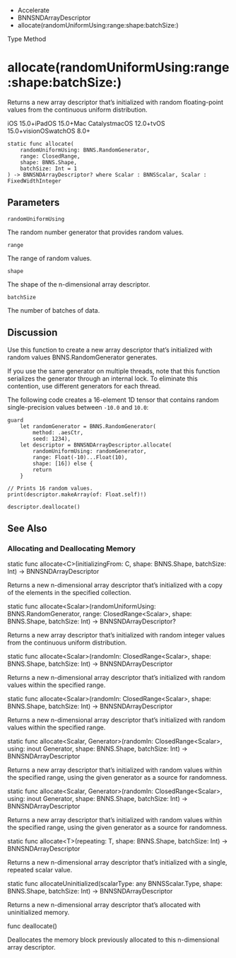 

- Accelerate
- BNNSNDArrayDescriptor
-  allocate(randomUniformUsing:range:shape:batchSize:) 

Type Method

# allocate(randomUniformUsing:range:shape:batchSize:)

Returns a new array descriptor that’s initialized with random floating-point values from the continuous uniform distribution.

iOS 15.0+iPadOS 15.0+Mac CatalystmacOS 12.0+tvOS 15.0+visionOSwatchOS 8.0+

``` source
static func allocate(
    randomUniformUsing: BNNS.RandomGenerator,
    range: ClosedRange,
    shape: BNNS.Shape,
    batchSize: Int = 1
) -> BNNSNDArrayDescriptor? where Scalar : BNNSScalar, Scalar : FixedWidthInteger
```

## Parameters 

`randomUniformUsing`  

The random number generator that provides random values.

`range`  

The range of random values.

`shape`  

The shape of the n-dimensional array descriptor.

`batchSize`  

The number of batches of data.

## Discussion

Use this function to create a new array descriptor that’s initialized with random values BNNS.RandomGenerator generates.

If you use the same generator on multiple threads, note that this function serializes the generator through an internal lock. To eliminate this contention, use different generators for each thread.

The following code creates a 16-element 1D tensor that contains random single-precision values between `-10.0` and `10.0`:

```
guard
    let randomGenerator = BNNS.RandomGenerator(
        method: .aesCtr,
        seed: 1234),
    let descriptor = BNNSNDArrayDescriptor.allocate(
        randomUniformUsing: randomGenerator,
        range: Float(-10)...Float(10),
        shape: [16]) else {
        return
    }

// Prints 16 random values.
print(descriptor.makeArray(of: Float.self)!)

descriptor.deallocate()
```

## See Also

### Allocating and Deallocating Memory

static func allocate&lt;C>(initializingFrom: C, shape: BNNS.Shape, batchSize: Int) -> BNNSNDArrayDescriptor

Returns a new n-dimensional array descriptor that’s initialized with a copy of the elements in the specified collection.

static func allocate&lt;Scalar>(randomUniformUsing: BNNS.RandomGenerator, range: ClosedRange&lt;Scalar>, shape: BNNS.Shape, batchSize: Int) -> BNNSNDArrayDescriptor?

Returns a new array descriptor that’s initialized with random integer values from the continuous uniform distribution.

static func allocate&lt;Scalar>(randomIn: ClosedRange&lt;Scalar>, shape: BNNS.Shape, batchSize: Int) -> BNNSNDArrayDescriptor

Returns a new n-dimensional array descriptor that’s initialized with random values within the specified range.

static func allocate&lt;Scalar>(randomIn: ClosedRange&lt;Scalar>, shape: BNNS.Shape, batchSize: Int) -> BNNSNDArrayDescriptor

Returns a new n-dimensional array descriptor that’s initialized with random values within the specified range.

static func allocate&lt;Scalar, Generator>(randomIn: ClosedRange&lt;Scalar>, using: inout Generator, shape: BNNS.Shape, batchSize: Int) -> BNNSNDArrayDescriptor

Returns a new array descriptor that’s initialized with random values within the specified range, using the given generator as a source for randomness.

static func allocate&lt;Scalar, Generator>(randomIn: ClosedRange&lt;Scalar>, using: inout Generator, shape: BNNS.Shape, batchSize: Int) -> BNNSNDArrayDescriptor

Returns a new array descriptor that’s initialized with random values within the specified range, using the given generator as a source for randomness.

static func allocate&lt;T>(repeating: T, shape: BNNS.Shape, batchSize: Int) -> BNNSNDArrayDescriptor

Returns a new n-dimensional array descriptor that’s initialized with a single, repeated scalar value.

static func allocateUninitialized(scalarType: any BNNSScalar.Type, shape: BNNS.Shape, batchSize: Int) -> BNNSNDArrayDescriptor

Returns a new n-dimensional array descriptor that’s allocated with uninitialized memory.

func deallocate()

Deallocates the memory block previously allocated to this n-dimensional array descriptor.

